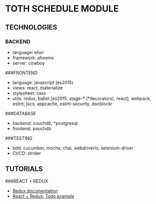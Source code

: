 TOTH SCHEDULE MODULE
===

TECHNOLOGIES
---
### BACKEND
- language: elixir
- framework: phoenix
- server: cowboy

###FRONTEND
- language: javascript (es2015)
- views: react, materialize
- stylesheet: sass
- utils: redux, babel [es2015, stage-* (*decorators), react], webpack, eslint, jscs, appcache, eslint-security, docblockr

###DATABASE
- backend: couchdb, *postgresql
- frontend: pouchdb

###TESTING
- bdd: cucumber, mocha, chai, webdriverio, selenium-driver
- CI/CD: strider

TUTORIALS
---
###REACT + REDUX
- [Redux documentation](http://redux.js.org/docs/basics/UsageWithReact.html)
- [React + Redux: Todo example](https://github.com/reactjs/redux/tree/master/examples/todomvc)
